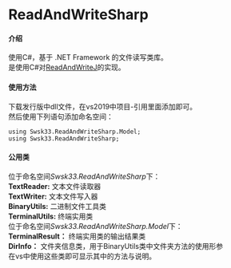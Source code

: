 # ReadAndWriteSharp

#### 介绍
使用C#，基于 .NET Framework 的文件读写类库。<br>
是使用C#对[ReadAndWriteJ](https://gitee.com/swsk33/ReadAndWriteJ)的实现。<br>

#### 使用方法
下载发行版中dll文件，在vs2019中项目-引用里面添加即可。<br>
然后使用下列语句添加命名空间：<br>
```
using Swsk33.ReadAndWriteSharp.Model;
using Swsk33.ReadAndWriteSharp;
```

#### 公用类
位于命名空间*Swsk33.ReadAndWriteSharp*下：<br>
**TextReader:** 文本文件读取器<br>
**TextWriter:** 文本文件写入器<br>
**BinaryUtils:** 二进制文件工具类<br>
**TerminalUtils:** 终端实用类<br>
位于命名空间*Swsk33.ReadAndWriteSharp.Model*下：<br>
**TerminalResult：** 终端实用类的输出结果类<br>
**DirInfo：** 文件夹信息类，用于BinaryUtils类中文件夹方法的使用形参<br>
在vs中使用这些类即可显示其中的方法与说明。<br>